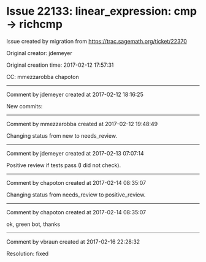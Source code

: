 # Issue 22133: linear_expression: cmp -> richcmp

Issue created by migration from https://trac.sagemath.org/ticket/22370

Original creator: jdemeyer

Original creation time: 2017-02-12 17:57:31

CC:  mmezzarobba chapoton




---

Comment by jdemeyer created at 2017-02-12 18:16:25

New commits:


---

Comment by mmezzarobba created at 2017-02-12 19:48:49

Changing status from new to needs_review.


---

Comment by jdemeyer created at 2017-02-13 07:07:14

Positive review if tests pass (I did not check).


---

Comment by chapoton created at 2017-02-14 08:35:07

Changing status from needs_review to positive_review.


---

Comment by chapoton created at 2017-02-14 08:35:07

ok, green bot, thanks


---

Comment by vbraun created at 2017-02-16 22:28:32

Resolution: fixed
